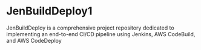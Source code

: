 # JenBuildDeploy1
JenBuildDeploy is a comprehensive project repository dedicated to implementing an end-to-end CI/CD pipeline using Jenkins, AWS CodeBuild, and AWS CodeDeploy
